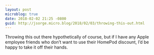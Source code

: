```yaml
---
layout: post
microblog: true
date: 2018-02-02 21:25 -0800
guid: http://jsorge.micro.blog/2018/02/03/throwing-this-out.html
---
```

Throwing this out there hypothetically of course, but if I have any Apple employee friends who don’t want to use their HomePod discount, I’d be happy to take it off their hands.
